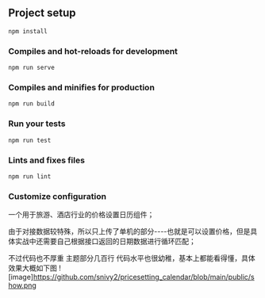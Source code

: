 ## Project setup
```
npm install
```

### Compiles and hot-reloads for development
```
npm run serve
```

### Compiles and minifies for production
```
npm run build
```

### Run your tests
```
npm run test
```

### Lints and fixes files
```
npm run lint
```

### Customize configuration

一个用于旅游、酒店行业的价格设置日历组件；

由于对接数据较特殊，所以只上传了单机的部分----也就是可以设置价格，但是具体实战中还需要自己根据接口返回的日期数据进行循环匹配；

不过代码也不厚重 主题部分几百行 代码水平也很幼稚，基本上都能看得懂，具体效果大概如下图
![image]https://github.com/snivy2/pricesetting_calendar/blob/main/public/show.png
